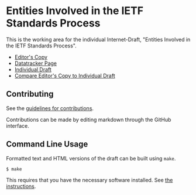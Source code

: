 # Entities Involved in the IETF Standards Process

This is the working area for the individual Internet-Draft,
"Entities Involved in the IETF Standards Process".

* [Editor's Copy](https://richsalz.github.io/draft-ietf-rfc2028bis/#go.draft-rsalz-2028bis.html)
* [Datatracker Page](https://datatracker.ietf.org/doc/draft-rsalz-2028bis)
* [Individual Draft](https://datatracker.ietf.org/doc/html/draft-rsalz-2028bis)
* [Compare Editor's Copy to Individual Draft](https://richsalz.github.io/draft-ietf-rfc2028bis/#go.draft-rsalz-2028bis.diff)


## Contributing

See the
[guidelines for contributions](https://github.com/richsalz/draft-ietf-rfc2028bis/blob/main/CONTRIBUTING.md).

Contributions can be made by editing markdown through the GitHub interface.


## Command Line Usage

Formatted text and HTML versions of the draft can be built using `make`.

```sh
$ make
```

This requires that you have the necessary software installed.  See
[the instructions](https://github.com/martinthomson/i-d-template/blob/main/doc/SETUP.md).

